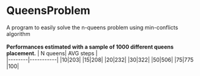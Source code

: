 # QueensProblem
A program to easily solve the n-queens problem using min-conflicts algorithm\
\
**Performances estimated with a sample of 1000 different queens placement.**
| N queens| AVG steps |  
|--------|-----------|
|10|203|
|15|208|
|20|232|
|30|322|
|50|506|
|75|775
|100|
